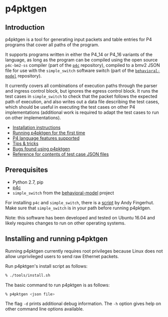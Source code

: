 # p4pktgen


## Introduction

p4pktgen is a tool for generating input packets and table entries for
P4 programs that cover all paths of the program.

It supports programs written in either the P4_14 or P4_16 variants of
the language, as long as the program can be compiled using the open
source `p4c-bm2-ss` compiler (part of the
[`p4c`](https://github.com/p4lang/p4c) repository), compiled to a bmv2
JSON file for use with the `simple_switch` software switch (part of
the [`behavioral-model`](https://github.com/p4lang/behavioral-model)
repository).

It currently covers all combinations of execution paths through the
parser and ingress control block, but ignores the egress control
block.  It runs the test cases in `simple_switch` to check that the
packet follows the expected path of execution, and also writes out a
data file describing the test cases, which should be useful in
executing the test cases on other P4 implementations (additional work
is required to adapt the test cases to run on other implementations).

* [Installation instructions](#installing-and-running-p4pktgen)
* [Running p4pktgen for the first time](docs/p4pktgen-intro-by-example.md)
* [P4 language features supported](docs/p4-language-feature-support.md)
* [Tips & tricks](docs/tips-and-tricks.md)
* [Bugs found using p4pktgen](docs/success-stories.md)
* [Reference for contents of test case JSON files](docs/reference-test-cases-file.md)


## Prerequisites

- Python 2.7, pip
- [p4c](https://github.com/p4lang/p4c)
- `simple_switch` from the [behavioral-model](https://github.com/p4lang/behavioral-model) project

For installing `p4c` and `simple_switch`, there is a
[script](https://github.com/jafingerhut/p4-guide/blob/master/bin/install-p4dev.sh)
by Andy Fingerhut.  Make sure that `simple_switch` is in your path before running
p4pktgen.

Note: this software has been developed and tested on Ubuntu 16.04
and likely requires changes to run on other operating systems.


## Installing and running p4pktgen

Running p4pktgen currently requires root privileges because Linux
does not allow unprivileged users to send raw Ethernet packets.

Run p4pktgen's install script as follows:
```bash
% ./tools/install.sh
```

The basic command to run p4pktgen is as follows:
```bash
% p4pktgen <json file>
```

The flag `-d` prints additional debug information.  The `-h` option
gives help on other command line options available.
